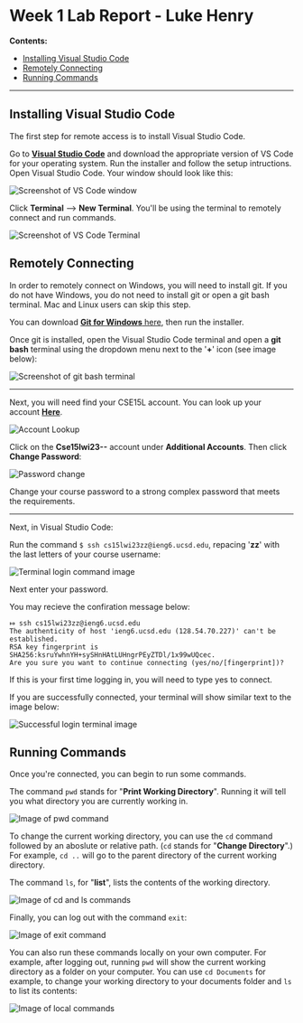 # Week 1 Lab Report - Luke Henry
**Contents:**
- [Installing Visual Studio Code](https://lukehenry04.github.io/cse15l-lab-reports/Week1_Lab_Report.html?#installing-visual-studio-code)
- [Remotely Connecting](https://lukehenry04.github.io/cse15l-lab-reports/Week1_Lab_Report.html?#remotely-connecting)
- [Running Commands](https://lukehenry04.github.io/cse15l-lab-reports/Week1_Lab_Report.html?#running-commands)

***

## Installing Visual Studio Code
The first step for remote access is to install Visual Studio Code.

Go to **[Visual Studio Code](https://code.visualstudio.com)** and download the appropriate version of VS Code for your operating system. Run the installer and follow the setup intructions. Open Visual Studio Code. Your window should look like this:

![Screenshot of VS Code window](https://raw.githubusercontent.com/LukeHenry04/cse15l-lab-reports/main/VS_Code.png)

Click **Terminal** --> **New Terminal**. You'll be using the terminal to remotely connect and run commands.

![Screenshot of VS Code Terminal](https://raw.githubusercontent.com/LukeHenry04/cse15l-lab-reports/main/VS_CodeTerminal.png)

## Remotely Connecting
In order to remotely connect on Windows, you will need to install git. If you do not have Windows, you do not need to install git or open a git bash terminal. Mac and Linux users can skip this step.

You can download [**Git for Windows** here](https://gitforwindows.org/), then run the installer. 

Once git is installed, open the Visual Studio Code terminal and open a **git bash** terminal using the dropdown menu next to the '**+**' icon (see image below):

![Screenshot of git bash terminal](https://raw.githubusercontent.com/LukeHenry04/cse15l-lab-reports/main/VS_GitBash.png)

***

Next, you will need find your CSE15L account. You can look up your account [**Here**](https://sdacs.ucsd.edu/~icc/index.php).

![Account Lookup](https://raw.githubusercontent.com/LukeHenry04/cse15l-lab-reports/main/AccountLookup.png)

Click on the **Cse15lwi23--** account under **Additional Accounts**. Then click **Change Password**:

![Password change](https://raw.githubusercontent.com/LukeHenry04/cse15l-lab-reports/main/AccountPasswordChange.png)

Change your course password to a strong complex password that meets the requirements.

***
Next, in Visual Studio Code:

Run the command `$ ssh cs15lwi23zz@ieng6.ucsd.edu`, repacing '**zz**' with the last letters of your course username:

![Terminal login command image](https://raw.githubusercontent.com/LukeHenry04/cse15l-lab-reports/main/VS_RemoteLogin.png)

Next enter your password. 

You may recieve the confiration message below:
```
⤇ ssh cs15lwi23zz@ieng6.ucsd.edu
The authenticity of host 'ieng6.ucsd.edu (128.54.70.227)' can't be established.
RSA key fingerprint is SHA256:ksruYwhnYH+sySHnHAtLUHngrPEyZTDl/1x99wUQcec.
Are you sure you want to continue connecting (yes/no/[fingerprint])? 
```
If this is your first time logging in, you will need to type yes to connect.

If you are successfully connected, your terminal will show similar text to the image below:

![Successful login terminal image](https://raw.githubusercontent.com/LukeHenry04/cse15l-lab-reports/main/VS_RemoteLoginSuccess.png)

## Running Commands
Once you're connected, you can begin to run some commands.

The command `pwd` stands for "**Print Working Directory**". Running it will tell you what directory you are currently working in. 

![Image of pwd command](https://raw.githubusercontent.com/LukeHenry04/cse15l-lab-reports/main/VS_CommandPWD.png)

To change the current working directory, you can use the `cd` command followed by an aboslute or relative path. (`cd` stands for "**Change Directory**".) For example, `cd ..` will go to the parent directory of the current working directory.

The command `ls`, for "**list**", lists the contents of the working directory.

![Image of cd and ls commands](https://raw.githubusercontent.com/LukeHenry04/cse15l-lab-reports/main/VS_CommandCD_LS.png)

Finally, you can log out with the command `exit`:

![Image of exit command](https://raw.githubusercontent.com/LukeHenry04/cse15l-lab-reports/main/VS_CommandEXIT.png)

You can also run these commands locally on your own computer. For example, after logging out, running `pwd` will show the current working directory as a folder on your computer. You can use `cd Documents` for example, to change your working directory to your documents folder and `ls` to list its contents:

![Image of local commands](https://raw.githubusercontent.com/LukeHenry04/cse15l-lab-reports/main/VS_CommandLOCAL.png)





